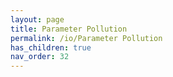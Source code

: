```yaml
---
layout: page
title: Parameter Pollution
permalink: /io/Parameter Pollution
has_children: true
nav_order: 32
---
```


